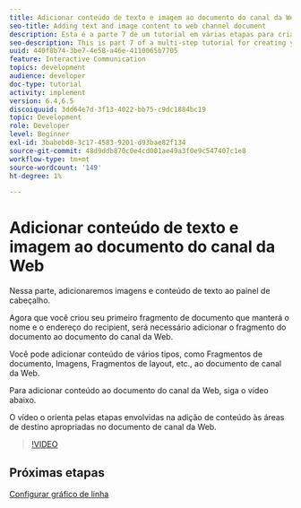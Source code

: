 ```yaml
---
title: Adicionar conteúdo de texto e imagem ao documento do canal da Web
seo-title: Adding text and image content to web channel document
description: Esta é a parte 7 de um tutorial em várias etapas para criar seu primeiro documento de comunicações interativas. Nessa parte, adicionaremos imagens e conteúdo de texto ao painel de cabeçalho.
seo-description: This is part 7 of a multi-step tutorial for creating your first interactive communications document. In this part, we will add images and text content to the header panel.
uuid: 440f8b74-3be7-4e58-a46e-4110065b7705
feature: Interactive Communication
topics: development
audience: developer
doc-type: tutorial
activity: implement
version: 6.4,6.5
discoiquuid: 3dd64e7d-3f13-4022-bb75-c9dc1884bc19
topic: Development
role: Developer
level: Beginner
exl-id: 3babebd8-3c17-4583-9201-d93bae82f134
source-git-commit: 48d9ddb870c0e4cd001ae49a3f0e9c547407c1e8
workflow-type: tm+mt
source-wordcount: '149'
ht-degree: 1%

---
```


# Adicionar conteúdo de texto e imagem ao documento do canal da Web

Nessa parte, adicionaremos imagens e conteúdo de texto ao painel de cabeçalho.

Agora que você criou seu primeiro fragmento de documento que manterá o nome e o endereço do recipient, será necessário adicionar o fragmento do documento ao documento do canal da Web.

Você pode adicionar conteúdo de vários tipos, como Fragmentos de documento, Imagens, Fragmentos de layout, etc., ao documento de canal da Web.

Para adicionar conteúdo ao documento do canal da Web, siga o vídeo abaixo.

O vídeo o orienta pelas etapas envolvidas na adição de conteúdo às áreas de destino apropriadas no documento de canal da Web.

>[!VIDEO](https://video.tv.adobe.com/v/22359?quality=12&learn=on)

## Próximas etapas

[Configurar gráfico de linha](./parteight.md)
